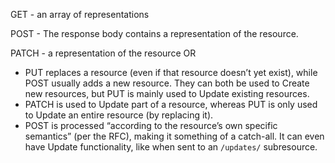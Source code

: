 GET - an array of representations

POST - The response body contains a representation of the resource.

PATCH - a representation of the resource OR 





- PUT replaces a resource (even if that resource doesn’t yet exist), while POST usually adds a new resource. They can both be used to Create new resources, but PUT is mainly used to Update existing resources.
- PATCH is used to Update part of a resource, whereas PUT is only used to Update an entire resource (by replacing it).
- POST is processed “according to the resource’s own specific semantics” (per the RFC), making it something of a catch-all. It can even have Update functionality, like when sent to an `/updates/` subresource.